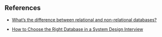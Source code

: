 ## References

- [What’s the difference between relational and non-relational databases?](https://aws.amazon.com/compare/the-difference-between-relational-and-non-relational-databases/)

- [How to Choose the Right Database in a System Design Interview](https://blog.algomaster.io/p/how-to-choose-the-right-database)